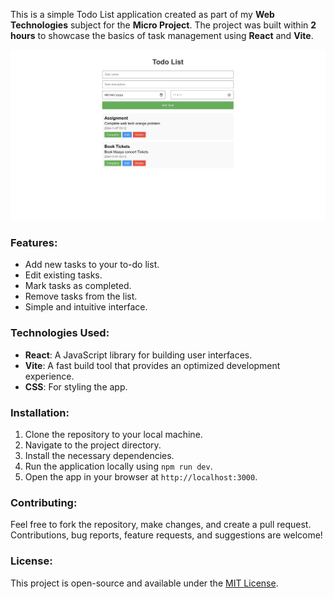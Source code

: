 This is a simple Todo List application created as part of my **Web Technologies** subject for the **Micro Project**. The project was built within **2 hours** to showcase the basics of task management using **React** and **Vite**.

![Todo List App](https://github.com/pseudo0244/todolist/blob/main/Image.png)  <!-- Replace with your image path -->

### Features:
- Add new tasks to your to-do list.
- Edit existing tasks.
- Mark tasks as completed.
- Remove tasks from the list.
- Simple and intuitive interface.

### Technologies Used:
- **React**: A JavaScript library for building user interfaces.
- **Vite**: A fast build tool that provides an optimized development experience.
- **CSS**: For styling the app.

### Installation:
1. Clone the repository to your local machine.
2. Navigate to the project directory.
3. Install the necessary dependencies.
4. Run the application locally using `npm run dev`.
5. Open the app in your browser at `http://localhost:3000`.

### Contributing:
Feel free to fork the repository, make changes, and create a pull request. Contributions, bug reports, feature requests, and suggestions are welcome!

### License:
This project is open-source and available under the [MIT License](LICENSE). 
